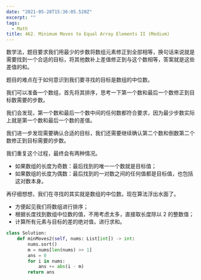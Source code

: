 ```yaml
---
date: "2021-05-28T15:36:05.520Z"
excerpt: ""
tags:
  - Math
title: 462. Minimum Moves to Equal Array Elements II (Medium)
---
```


数学法，题目要求我们用最少的步数将数组元素修正到全部相等，换句话来说就是需要找到一个合适的目标，将其他数补上差值修正到与这个数相等，答案就是这些差值的和。

题目的难点在于如何意识到我们要寻找的目标是数组的中位数。

我们可以准备一个数组，首先将其排序，思考一下第一个数和最后一个数修正到目标数需要的步数。

我们会发现，第一个数和最后一个数中间的任何数都符合要求，因为最少步数实际上就是第一个数和最后一个数的差值。

我们进一步发现需要确认合适的目标，我们还需要继续确认第二个数和倒数第二个数修正到目标需要的步数。

我们重复这个过程，最终会有两种情况。

- 如果数组的长度为奇数：最后找到的唯一一个数就是目标值；
- 如果数组的长度为偶数：最后找到的一对数之间的任何值都是目标值，也包括这对数本身。

再仔细想想，我们在寻找的其实就是数组的中位数。现在算法浮出水面了。

- 方便起见我们将数组进行排序；
- 根据长度找到数组中位数的值，不用考虑太多，直接取长度除以 2 的整数值；
- 计算所有元素与目标的差的绝对值，进行求和。

```python
class Solution:
    def minMoves2(self, nums: List[int]) -> int:
        nums.sort()
        m = nums[len(nums) >> 1]
        ans = 0
        for i in nums:
            ans += abs(i - m)
        return ans
```
